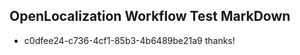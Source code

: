 ## OpenLocalization Workflow Test MarkDown
* c0dfee24-c736-4cf1-85b3-4b6489be21a9 thanks!

<!--HONumber=Jul16_HO2-->



